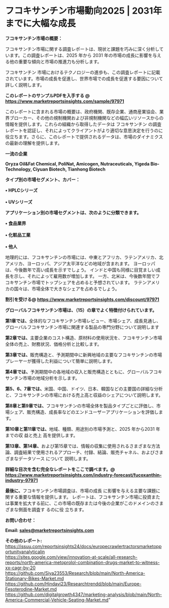 # フコキサンチン市場動向2025 | 2031年までに大幅な成長

<strong><b>フコキサンチン市場の概要：</b></strong>

フコキサンチン市場に関する調査レポートは、現状と課題を巧みに深く分析しています。この調査レポートは、2025 年から 2031 年の市場の成長に影響を与える他の重要な傾向と市場の推進力も分析します。

フコキサンチン 市場におけるテクノロジーの進歩も、この調査レポートに記載されています。市場の成長を促進し、世界市場での成長を促進する要因について詳しく説明します。

<strong>このレポートのサンプルPDFを入手する @ <a href=https://www.marketreportsinsights.com/sample/97971>https://www.marketreportsinsights.com/sample/97971</a></strong>

このレポートに含まれる市場の概要は、政府機関、既存企業、通商産業協会、業界ブローカー、その他の規制機関および非規制機関などの幅広いリソースからの情報を提供します。これらの組織から取得したデータは フコキサンチン の調査レポートを認証し、それによってクライアントがより適切な意思決定を行うのに役立ちます。さらに、このレポートで提供されるデータは、市場のダイナミクスの最新の理解を提供します。

<strong>一流の企業</strong>

<strong><b>Oryza Oil&Fat Chemical, PoliNat, Amicogen, Nutraceuticals, Yigeda Bio-Technology, Ciyuan Biotech, Tianhong Biotech</b></strong>

<strong><b>タイプ別の市場セグメント、カバー：</b></strong>

<strong>• HPLCシリーズ<br><br>• UVシリーズ</strong>

<strong><b>アプリケーション別の市場セグメントは、次のように分類できます。</b></strong>

<strong>• 食品業界<br><br>• 化粧品工業<br><br>• 他人</strong>

 地理的には、フコキサンチンの市場には、中東とアフリカ、ラテンアメリカ、北アメリカ、ヨーロッパ、アジア太平洋などの地域が含まれます。 ヨーロッパは、今後数年で高い成長を示すでしょう。 インドと中国も同様に目覚ましい成長を示し、それによって雇用数が増加します。 一方、北米は、今後数年間でフコキサンチン市場でトップシェアを占めると予想されています。 ラテンアメリカの国々は、市場全体で大きなシェアを占めるでしょう。

<strong>割引を受ける@ <a href=https://www.marketreportsinsights.com/discount/97971>https://www.marketreportsinsights.com/discount/97971</a></strong>

<strong><b>グローバルフコキサンチン市場は、（15）の章でよく特徴付けられています。</b></strong>

<strong><b>第</b></strong><strong><b>1章では、</b></strong>全体的なフコキサンチン市場レビュー、市場シェア、成長見通し、グローバルフコキサンチン市場に関連する製品の専門分野について説明します

<strong><b>第2章では、</b></strong>主要企業のコスト構造、原材料の使用状況を、フコキサンチン市場全体の売上、財務状況、価格分析と比較します。

<strong><b>第3章では、</b></strong>販売構造と、予測期間中に新興地域の主要なフコキサンチンの市場プレーヤーが獲得した利益について簡単に説明します。

<strong><b>第4章では、</b></strong>予測期間中の各地域の収入と販売構造とともに、グローバルフコキサンチン市場の地域分析を示します。

<strong><b>第5、6、7章では、</b></strong>米国、中国、ドイツ、日本、韓国などの主要国の詳細な分析と、フコキサンチンの市場における売上高と収益のシェアについて説明します。

<strong><b>第8章と第9章では、</b></strong>フコキサンチンの市場全体を製品タイプごとに評価し、市場シェア、販売構造、成長率などのエンドユーザーアプリケーションを評価します。

<strong><b>第10章と第11章では、</b></strong>地域、種類、用途別の市場予測と、2025 年から2031 年までの収 益と売上 高を提供します。

<strong><b>第13章、第14章、</b></strong>および第15章では、情報の収集に使用されるさまざまな方法論、調査結果で使用されるアプローチ、付録、結論、販売チャネル、およびさまざまなデータソース について 説明します。

<strong>詳細な目次を含む完全なレポートをここで調べます。@ <a href=https://www.marketreportsinsights.com/industry-forecast/fucoxanthin-industry-97971>https://www.marketreportsinsights.com/industry-forecast/fucoxanthin-industry-97971</a></strong>

<strong><b>最後に、</b></strong>フコキサンチン市場調査は、市場の成長 に影響を</a>与える主要な課題に関する重要な情報を提供します。 レポートは、フコキサンチン市場に投資または事業を拡大する前に、この市場の既存または今後の企業がこのドメインのさまざまな側面を調査す るのに役 立ちます。

<strong><b>お問い合わせ：</b></strong>

<strong>Email: </strong><a href=mailto:sales@marketreportsinsights.com><strong>sales@marketreportsinsights.com</strong></a>

<strong>その他のレポート:</strong>
<br>
<a href=https://issuu.com/reportsinsights24/docs/europecrawlertractorsmarketopportunityanalyticalin>https://issuu.com/reportsinsights24/docs/europecrawlertractorsmarketopportunityanalyticalin</a>
<br>
<a href=https://sites.google.com/view/innovation-at-scale/all-research-reports/north-america-metoprolol-combination-drugs-market-to-witness-xx-cagr-by-20>https://sites.google.com/view/innovation-at-scale/all-research-reports/north-america-metoprolol-combination-drugs-market-to-witness-xx-cagr-by-20</a>
<br>
<a href=https://github.com/Siya23553/Research/blob/main/North-America-Stationary-Bikes-Market.md>https://github.com/Siya23553/Research/blob/main/North-America-Stationary-Bikes-Market.md</a>
<br>
<a href=https://github.com/Hindavi23/Researchtrendd/blob/main/Europe-Fesoterodine-Market.md>https://github.com/Hindavi23/Researchtrendd/blob/main/Europe-Fesoterodine-Market.md</a>
<br>
<a href=https://github.com/digitalgrowth4347/marketing-analysis/blob/main/North-America-Commercial-Vehicle-Seating-Market.md>https://github.com/digitalgrowth4347/marketing-analysis/blob/main/North-America-Commercial-Vehicle-Seating-Market.md</a>"
